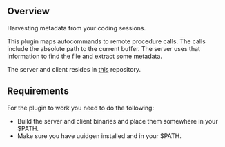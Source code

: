 ## Overview
Harvesting metadata from your coding sessions.

This plugin maps autocommands to remote procedure calls. The calls include the
absolute path to the current buffer. The server uses that information to find
the file and extract some metadata.

The server and client resides in [this][1] repository.

## Requirements
For the plugin to work you need to do the following:

- Build the server and client binaries and place them somewhere in your $PATH.
- Make sure you have uuidgen installed and in your $PATH.

[1]: https://github.com/creativecreature/code-harvest
